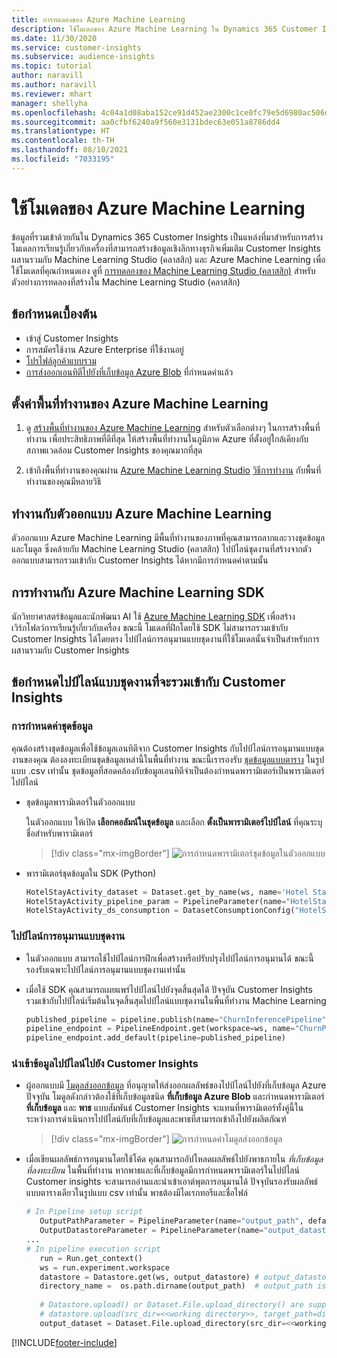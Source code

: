 ```yaml
---
title: การทดลองของ Azure Machine Learning
description: ใช้โมเดลของ Azure Machine Learning ใน Dynamics 365 Customer Insights
ms.date: 11/30/2020
ms.service: customer-insights
ms.subservice: audience-insights
ms.topic: tutorial
author: naravill
ms.author: naravill
ms.reviewer: mhart
manager: shellyha
ms.openlocfilehash: 4c04a1d08aba152ce91d452ae2300c1ce0fc79e5d6980ac506dc40d9914c9fca
ms.sourcegitcommit: aa0cfbf6240a9f560e3131bdec63e051a8786dd4
ms.translationtype: HT
ms.contentlocale: th-TH
ms.lasthandoff: 08/10/2021
ms.locfileid: "7033195"
---
```

# <a name="use-azure-machine-learning-based-models"></a>ใช้โมเดลของ Azure Machine Learning

ข้อมูลที่รวมเข้าด้วยกันใน Dynamics 365 Customer Insights เป็นแหล่งที่มาสำหรับการสร้างโมเดลการเรียนรู้เกี่ยวกับเครื่องที่สามารถสร้างข้อมูลเชิงลึกทางธุรกิจเพิ่มเติม Customer Insights ผสานรวมกับ Machine Learning Studio (คลาสสิก) และ Azure Machine Learning เพื่อใช้โมเดลที่คุณกำหนดเอง ดูที่ [การทดลองของ Machine Learning Studio (คลาสสิก)](machine-learning-studio-experiments.md) สำหรับตัวอย่างการทดลองที่สร้างใน Machine Learning Studio (คลาสสิก) 

## <a name="prerequisites"></a>ข้อกำหนดเบื้องต้น

- เข้าสู่ Customer Insights
- การสมัครใช้งาน Azure Enterprise ที่ใช้งานอยู่
- [โปรไฟล์ลูกค้าแบบรวม](data-unification.md)
- [การส่งออกเอนทิตีไปยังที่เก็บข้อมูล Azure Blob](export-azure-blob-storage.md) ที่กำหนดค่าแล้ว

## <a name="set-up-azure-machine-learning-workspace"></a>ตั้งค่าพื้นที่ทำงานของ Azure Machine Learning

1. ดู [สร้างพื้นที่ทำงานของ Azure Machine Learning](/azure/machine-learning/concept-workspace#-create-a-workspace) สำหรับตัวเลือกต่างๆ ในการสร้างพื้นที่ทำงาน เพื่อประสิทธิภาพที่ดีที่สุด ให้สร้างพื้นที่ทำงานในภูมิภาค Azure ที่ตั้งอยู่ใกล้เคียงกับสภาพแวดล้อม Customer Insights ของคุณมากที่สุด

1. เข้าถึงพื้นที่ทำงานของคุณผ่าน [Azure Machine Learning Studio](https://ml.azure.com/) [วิธีการทำงาน](/azure/machine-learning/concept-workspace#tools-for-workspace-interaction) กับพื้นที่ทำงานของคุณมีหลายวิธี

## <a name="work-with-azure-machine-learning-designer"></a>ทำงานกับตัวออกแบบ Azure Machine Learning

ตัวออกแบบ Azure Machine Learning มีพื้นที่ทำงานของภาพที่คุณสามารถลากและวางชุดข้อมูลและโมดูล ซึ่งคล้ายกับ Machine Learning Studio (คลาสสิก) ไปป์ไลน์ชุดงานที่สร้างจากตัวออกแบบสามารถรวมเข้ากับ Customer Insights ได้หากมีการกำหนดค่าตามนั้น 
   
## <a name="working-with-azure-machine-learning-sdk"></a>การทำงานกับ Azure Machine Learning SDK

นักวิทยาศาสตร์ข้อมูลและนักพัฒนา AI ใช้ [Azure Machine Learning SDK](/python/api/overview/azure/ml/?preserve-view=true&view=azure-ml-py) เพื่อสร้างเวิร์กโฟลว์การเรียนรู้เกี่ยวกับเครื่อง ขณะนี้ โมเดลที่ฝึกโดยใช้ SDK ไม่สามารถรวมเข้ากับ Customer Insights ได้โดยตรง ไปป์ไลน์การอนุมานแบบชุดงานที่ใช้โมเดลนั้นจำเป็นสำหรับการผสานรวมกับ Customer Insights

## <a name="batch-pipeline-requirements-to-integrate-with-customer-insights"></a>ข้อกำหนดไปป์ไลน์แบบชุดงานที่จะรวมเข้ากับ Customer Insights

### <a name="dataset-configuration"></a>การกำหนดค่าชุดข้อมูล

คุณต้องสร้างชุดข้อมูลเพื่อใช้ข้อมูลเอนทิตีจาก Customer Insights กับไปป์ไลน์การอนุมานแบบชุดงานของคุณ ต้องลงทะเบียนชุดข้อมูลเหล่านี้ในพื้นที่ทำงาน ขณะนี้เรารองรับ [ชุดข้อมูลแบบตาราง](/azure/machine-learning/how-to-create-register-datasets#tabulardataset) ในรูปแบบ .csv เท่านั้น ชุดข้อมูลที่สอดคล้องกับข้อมูลเอนทิตีจำเป็นต้องกำหนดพารามิเตอร์เป็นพารามิเตอร์ไปป์ไลน์
   
* ชุดข้อมูลพารามิเตอร์ในตัวออกแบบ
   
     ในตัวออกแบบ ให้เปิด **เลือกคอลัมน์ในชุดข้อมูล** และเลือก **ตั้งเป็นพารามิเตอร์ไปป์ไลน์** ที่คุณระบุชื่อสำหรับพารามิเตอร์

     > [!div class="mx-imgBorder"]
     > ![การกำหนดพารามิเตอร์ชุดข้อมูลในตัวออกแบบ](media/intelligence-designer-dataset-parameters.png "การกำหนดพารามิเตอร์ชุดข้อมูลในตัวออกแบบ")
   
* พารามิเตอร์ชุดข้อมูลใน SDK (Python)
   
   ```python
   HotelStayActivity_dataset = Dataset.get_by_name(ws, name='Hotel Stay Activity Data')
   HotelStayActivity_pipeline_param = PipelineParameter(name="HotelStayActivity_pipeline_param", default_value=HotelStayActivity_dataset)
   HotelStayActivity_ds_consumption = DatasetConsumptionConfig("HotelStayActivity_dataset", HotelStayActivity_pipeline_param)
   ```

### <a name="batch-inference-pipeline"></a>ไปป์ไลน์การอนุมานแบบชุดงาน
  
* ในตัวออกแบบ สามารถใช้ไปป์ไลน์การฝึกเพื่อสร้างหรือปรับปรุงไปป์ไลน์การอนุมานได้ ขณะนี้รองรับเฉพาะไปป์ไลน์การอนุมานแบบชุดงานเท่านั้น

* เมื่อใช้ SDK คุณสามารถเผยแพร่ไปป์ไลน์ไปยังจุดสิ้นสุดได้ ปัจจุบัน Customer Insights รวมเข้ากับไปป์ไลน์เริ่มต้นในจุดสิ้นสุดไปป์ไลน์แบบชุดงานในพื้นที่ทำงาน Machine Learning
   
   ```python
   published_pipeline = pipeline.publish(name="ChurnInferencePipeline", description="Published Churn Inference pipeline")
   pipeline_endpoint = PipelineEndpoint.get(workspace=ws, name="ChurnPipelineEndpoint") 
   pipeline_endpoint.add_default(pipeline=published_pipeline)
   ```

### <a name="import-pipeline-data-into-customer-insights"></a>นำเข้าข้อมูลไปป์ไลน์ไปยัง Customer Insights

* ผู้ออกแบบมี [โมดูลส่งออกข้อมูล](/azure/machine-learning/algorithm-module-reference/export-data) ที่อนุญาตให้ส่งออกผลลัพธ์ของไปป์ไลน์ไปยังที่เก็บข้อมูล Azure ปัจจุบัน โมดูลดังกล่าวต้องใช้ที่เก็บข้อมูลชนิด **ที่เก็บข้อมูล Azure Blob** และกำหนดพารามิเตอร์ **ที่เก็บข้อมูล** และ **พาธ** แบบสัมพันธ์ Customer Insights จะแทนที่พารามิเตอร์ทั้งคู่นี้ในระหว่างการดำเนินการไปป์ไลน์กับที่เก็บข้อมูลและพาธที่สามารถเข้าถึงไปยังผลิตภัณฑ์
   > [!div class="mx-imgBorder"]
   > ![การกำหนดค่าโมดูลส่งออกข้อมูล](media/intelligence-designer-importdata.png "การกำหนดค่าโมดูลส่งออกข้อมูล")
   
* เมื่อเขียนผลลัพธ์การอนุมานโดยใช้โค้ด คุณสามารถอัปโหลดผลลัพธ์ไปยังพาธภายใน *ที่เก็บข้อมูลที่ลงทะเบียน* ในพื้นที่ทำงาน หากพาธและที่เก็บข้อมูลมีการกำหนดพารามิเตอร์ในไปป์ไลน์ Customer insights จะสามารถอ่านและนำเข้าเอาต์พุตการอนุมานได้ ปัจจุบันรองรับผลลัพธ์แบบตารางเดียวในรูปแบบ csv เท่านั้น พาธต้องมีไดเรกทอรีและชื่อไฟล์

   ```python
   # In Pipeline setup script
      OutputPathParameter = PipelineParameter(name="output_path", default_value="HotelChurnOutput/HotelChurnOutput.csv")
      OutputDatastoreParameter = PipelineParameter(name="output_datastore", default_value="workspaceblobstore")
   ...
   # In pipeline execution script
      run = Run.get_context()
      ws = run.experiment.workspace
      datastore = Datastore.get(ws, output_datastore) # output_datastore is parameterized
      directory_name =  os.path.dirname(output_path)  # output_path is parameterized.
      
      # Datastore.upload() or Dataset.File.upload_directory() are supported methods to uplaod the data
      # datastore.upload(src_dir=<<working directory>>, target_path=directory_name, overwrite=False, show_progress=True)
      output_dataset = Dataset.File.upload_directory(src_dir=<<working directory>>, target = (datastore, directory_name)) # Remove trailing "/" from directory_name
   ```


[!INCLUDE[footer-include](../includes/footer-banner.md)]